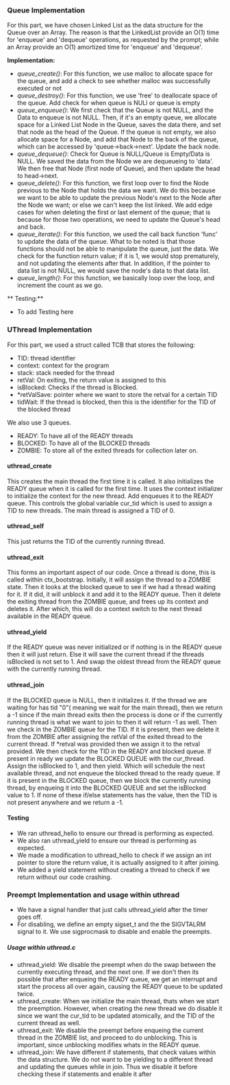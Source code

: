 ### Queue Implementation 

For this part, we have chosen Linked List as the data structure for the Queue over an Array.
The reason is that the LinkedList provide an O(1) time for 'enqueue' and 'dequeue' operations,
as requested by the prompt; while an Array provide an O(1) amortized time for 'enqueue' and 'dequeue'.

**Implementation:**
- _queue_create()_: For this function, we use malloc to allocate space for the queue, and add a check
to see whether malloc was successfully executed or not
- _queue_destroy()_: For this function, we use 'free' to deallocate space of the queue. Add check for
when queue is NULl or queue is empty
- _queue_enqueue()_: We first check that the Queue is not NULL, and the Data to enqueue is not NULL. Then,
if it's an empty queue, we allocate space for a Linked List Node in the Queue, saves the data there, and
set that node as the head of the Queue. If the queue is not empty, we also allocate space for a Node, and
add that Node to the back of the queue, which can be accessed by 'queue->back->next'. Update the back node.
- _queue_dequeue()_: Check for Queue is NULL/Queue is Empty/Data is NULL. We saved the data from the Node we
are dequeueing to 'data'. We then free that Node (first node of Queue), and then update the head to head->next.
- _queue_delete()_: For this function, we first loop over to find the Node previous to the Node that holds the
data we want. We do this because we want to be able to update the previous Node's next to the Node after
the Node we want; or else we can't keep the list linked. We add edge cases for when deleting the first or last
element of the queue; that is because for those two operations, we need to update the Queue's head and back.
- _queue_iterate()_: For this function, we used the call back function 'func' to update the data of the queue.
What to be noted is that those functions should not be able to manipulate the queue, just the data. We check
for the function return value; if it is 1, we would stop prematurely, and not updating the elements after that.
In addition, if the pointer to data list is not NULL, we would save the node's data to that data list.
- _queue_length()_: For this function, we basically loop over the loop, and increment the count as we go.

** Testing:**
- To add Testing here

### UThread Implementation

For this part, we used a struct called TCB that stores the following:
- TID: thread identifier
- context: context for the program
- stack: stack needed for the thread
- retVal: On exiting, the return value is assigned to this
- isBlocked: Checks if the thread is Blocked. 
- *retValSave: pointer where we want to store the retval for a certain TID
- tidWait: If the thread is blocked, then this is the identifier for the TID of the blocked thread 

We also use 3 queues.
- READY: To have all of the READY threads
- BLOCKED: To have all of the BLOCKED threads
- ZOMBIE: To store all of the exited threads for collection later on.
#### uthread_create
This creates the main thread the first time it is called. It also initializes the READY queue when it is called for the first time.
It uses the context initializer to initialize the context for the new thread. Add enqueues it to the READY queue. This controls the 
global variable cur_tid which is used to assign a TID to new threads. The main thread is assigned a TID of 0.

#### uthread_self
This just returns the TID of the currently running thread.

#### uthread_exit
This forms an important aspect of our code. Once a thread is done, this is called within ctx_bootstrap. Initially, it will assign the thread to a ZOMBIE state.
Then it looks at the blocked queue to see if we had a thread waiting for it. If it did, it will unblock it and add it to the READY queue. Then it delete the 
exiting thread from the ZOMBIE queue, and frees up its context and deletes it. After which, this will do a context switch to the next thread available in the
READY queue.

#### uthread_yield
If the READY queue was never initialized or if nothing is in the READY queue then it will just return. Else it will save the current thread if the threads
isBlocked is not set to 1. And swap the oldest thread from the READY queue with the currently running thread.


#### uthread_join
If the BLOCKED queue is NULL, then it initializes it. If the thread we are waiting for has tid "0"( meaning we wait for the main thread), then we return a -1 
since if the main thread exits then the process is done or if the currently running thread is what we want to join to then it will return -1 as well. Then we check in the
ZOMBIE queue for the TID. If it is present, then we delete it from the ZOMBIE after assigning the retVal of the exited thread to the current thread. If *retval was provided then
we assign it to the retval provided. We then check for the TID in the READY and blocked queue. If present in ready we update the BLOCKED QUEUE with the cur_thread. Assign the 
isBlocked to 1, and then yield. Which will schedule the next available thread, and not enqueue the blocked thread to the ready queue. If it is present in the BLOCKED queue, then we block the currently running thread, by enqueing it into the BLOCKED QUEUE and set the isBlocked value to 1. If none of these if/else statements has the value, then the TID is not present anywhere and we return a -1.

#### Testing 
- We ran uthread_hello to ensure our thread is performing as expected.
- We also ran uthread_yield to ensure our thread is performing as expected.
- We made a modification to uthread_hello to check if we assign an int pointer to store the return value, it is actually assigned to it after joining.
- We added a yield statement without creating a thread to check if we return without our code crashing.

### Preempt Implementation and usage within uthread
- We have a signal handler that just calls uthread_yield after the timer goes off.
- For disabling, we define an empty sigset_t  and the the SIGVTALRM signal to it. We use sigprocmask to disable and enable the preempts.

##### Usage within uthread.c
- uthread_yield: We disable the preempt when do the swap between the currently executing thread, and the next one. If we don't then its possible that after enqueing the READY queue, 
we get an interrupt and start the process all over again, causing the READY queue to be updated twice.
- uthread_create: When we initialize the main thread, thats when we start the preemption. However, when creating the new thread we do disable it since we want the cur_tid to be updated atomically, and the
TID of the current thread as well.
- uthread_exit: We disable the preempt before enqueing the current thread in the ZOMBIE list, and proceed to do unblocking. This is important, since unblocking modifies whats in the READY queue. 
- uthread_join: We have different if statements, that check values within the data structure. We do not want to be yielding to a different thread and updating the queues while in join. Thus we disable it before checking these if statements and enable it after

